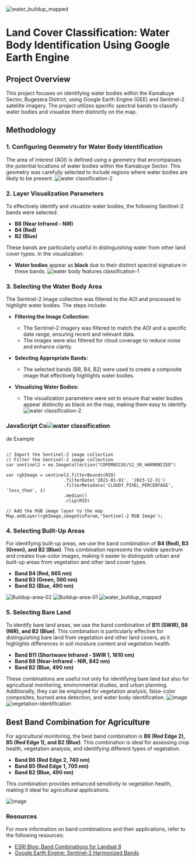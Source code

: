 ![water_buildup_mapped](https://github.com/user-attachments/assets/fccd99fe-f511-4c20-aead-d7c216268a3f)
# Land Cover Classification: Water Body Identification Using Google Earth Engine

## Project Overview

This project focuses on identifying water bodies within the Kamabuye Sector, Bugesera District, using Google Earth Engine (GEE) and Sentinel-2 satellite imagery. The project utilizes specific spectral bands to classify water bodies and visualize them distinctly on the map.

## Methodology

### 1. Configuring Geometry for Water Body Identification

The area of interest (AOI) is defined using a geometry that encompasses the potential locations of water bodies within the Kamabuye Sector. This geometry was carefully selected to include regions where water bodies are likely to be present.
![water classification-2](https://github.com/user-attachments/assets/e1c3d270-037e-4507-b37d-39c68c7c7104)

### 2. Layer Visualization Parameters

To effectively identify and visualize water bodies, the following Sentinel-2 bands were selected:

- **B8 (Near Infrared - NIR)**
- **B4 (Red)**
- **B2 (Blue)**

These bands are particularly useful in distinguishing water from other land cover types. In the visualization:

- **Water bodies** appear as **black** due to their distinct spectral signature in these bands.
![water body features classification-1](https://github.com/user-attachments/assets/e3c6d22e-4596-455a-b10f-2322d2443cb2)

### 3. Selecting the Water Body Area

The Sentinel-2 image collection was filtered to the AOI and processed to highlight water bodies. The steps include:

- **Filtering the Image Collection:**
  - The Sentinel-2 imagery was filtered to match the AOI and a specific date range, ensuring recent and relevant data.
  - The images were also filtered for cloud coverage to reduce noise and enhance clarity.

- **Selecting Appropriate Bands:**
  - The selected bands (B8, B4, B2) were used to create a composite image that effectively highlights water bodies.

- **Visualizing Water Bodies:**
  - The visualization parameters were set to ensure that water bodies appear distinctly as black on the map, making them easy to identify.
![water classification-2](https://github.com/user-attachments/assets/e97cd4f4-1743-4f17-8221-5fa6be9fb7b8)

### JavaScript Co![water classification](https://github.com/user-attachments/assets/acd7e074-b8c6-4c2c-94ea-0cb80163ebbe)
de Example

```javascript![Uploading water classification-2.png…]()

// Import the Sentinel-2 image collection
// Filter the Sentinel-2 image collection
var sentinel2 = ee.ImageCollection("COPERNICUS/S2_SR_HARMONIZED")
  
var rgbImage = sentinel2.filterBounds(RIO)
                      .filterDate('2021-01-01', '2023-12-31')
                      .filterMetadata('CLOUDY_PIXEL_PERCENTAGE', 'less_than', 1)
                      .median()
                      .clip(RIO)

// Add the RGB image layer to the map
Map.addLayer(rgbImage,imageVisParam,'Sentinel-2 RGB Image');
```

### 4. Selecting Built-Up Areas

For identifying built-up areas, we use the band combination of **B4 (Red), B3 (Green), and B2 (Blue)**. This combination represents the visible spectrum and creates true-color images, making it easier to distinguish urban and built-up areas from vegetation and other land cover types.

- **Band B4 (Red, 665 nm)**
- **Band B3 (Green, 560 nm)**
- **Band B2 (Blue, 490 nm)**

![Buildup-area-02](https://github.com/user-attachments/assets/28bede69-c23a-4191-ae8d-a80aa19eada4)
![Buildup-area-01](https://github.com/user-attachments/assets/c25344bc-7359-4e77-b8c4-fab0db926b70)
![water_buildup_mapped](https://github.com/user-attachments/assets/1787ee34-83eb-404c-b1cc-85e765bcaca0)

### 5. Selecting Bare Land 

To identify bare land areas, we use the band combination of **B11 (SWIR), B8 (NIR), and B2 (Blue)**. This combination is particularly effective for distinguishing bare land from vegetation and other land covers, as it highlights differences in soil moisture content and vegetation health.

- **Band B11 (Shortwave Infrared - SWIR 1, 1610 nm)**
- **Band B8 (Near-Infrared - NIR, 842 nm)**
- **Band B2 (Blue, 490 nm)**

These combinations are useful not only for identifying bare land but also for agricultural monitoring, environmental studies, and urban planning. Additionally, they can be employed for vegetation analysis, false-color composites, burned area detection, and water body identification.
![image](https://github.com/user-attachments/assets/685cb8f4-9966-4506-a403-bc4540167b23)
![vegetation-identification ](https://github.com/user-attachments/assets/5d12da46-dce3-44e6-81be-cd66bcff71a1)

## Best Band Combination for Agriculture

For agricultural monitoring, the best band combination is **B6 (Red Edge 2), B5 (Red Edge 1), and B2 (Blue)**. This combination is ideal for assessing crop health, vegetation analysis, and identifying different types of vegetation.

- **Band B6 (Red Edge 2, 740 nm)**
- **Band B5 (Red Edge 1, 705 nm)**
- **Band B2 (Blue, 490 nm)**

This combination provides enhanced sensitivity to vegetation health, making it ideal for agricultural applications.

![image](https://github.com/user-attachments/assets/8bf89080-a6a4-42f7-83f1-fad61fb379ff)



### Resources

For more information on band combinations and their applications, refer to the following resources:

- [ESRI Blog: Band Combinations for Landsat 8](https://www.esri.com/arcgis-blog/products/product/imagery/band-combinations-for-landsat-8/?srsltid=AfmBOopM9_Xm7rvC-wc8fr4kjyyl9R5I9BX_ZObFfBs8qEKHor6JIllh)
- [Google Earth Engine: Sentinel-2 Harmonized Bands](https://developers.google.com/earth-engine/datasets/catalog/COPERNICUS_S2_SR_HARMONIZED#bands)

